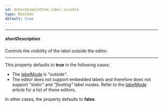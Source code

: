 ```yaml
---
id: dxFormSimpleItem.label.visible
type: Boolean
default: true
---
```

---
##### shortDescription
Controls the visibility of the label outside the editor.

---
This property defaults to **true** in the following cases:

- The [labelMode](/api-reference/10%20UI%20Components/dxForm/1%20Configuration/labelMode.md '/Documentation/ApiReference/UI_Components/dxForm/Configuration/#labelMode') is *"outside"*.
- The editor does not support embedded labels and therefore does not support *"static"* and *"floating"* label modes. Refer to the [labelMode](/api-reference/10%20UI%20Components/dxForm/1%20Configuration/labelMode.md '/Documentation/ApiReference/UI_Components/dxForm/Configuration/#labelMode') article for a list of these editors.

In other cases, the property defaults to **false**.